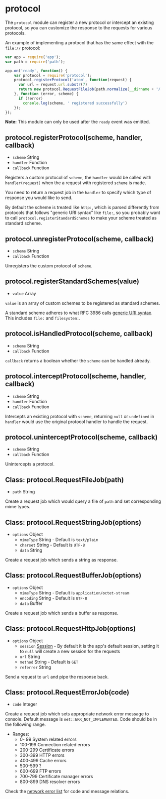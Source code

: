 # protocol

The `protocol` module can register a new protocol or intercept an existing
protocol, so you can customize the response to the requests for various protocols.

An example of implementing a protocol that has the same effect with the
`file://` protocol:

```javascript
var app = require('app');
var path = require('path');

app.on('ready', function() {
    var protocol = require('protocol');
    protocol.registerProtocol('atom', function(request) {
      var url = request.url.substr(7)
      return new protocol.RequestFileJob(path.normalize(__dirname + '/' + url));
    }, function (error, scheme) {
      if (!error)
        console.log(scheme, ' registered successfully')
    });
});
```

**Note:** This module can only be used after the `ready` event
was emitted.

## protocol.registerProtocol(scheme, handler, callback)

* `scheme` String
* `handler` Function
* `callback` Function

Registers a custom protocol of `scheme`, the `handler` would be called with
`handler(request)` when the a request with registered `scheme` is made.

You need to return a request job in the `handler` to specify which type of
response you would like to send.

By default the scheme is treated like `http:`, which is parsed differently
from protocols that follows "generic URI syntax" like `file:`, so you probably
want to call `protocol.registerStandardSchemes` to make your scheme treated as
standard scheme.

## protocol.unregisterProtocol(scheme, callback)

* `scheme` String
* `callback` Function

Unregisters the custom protocol of `scheme`.

## protocol.registerStandardSchemes(value)

* `value` Array

`value` is an array of custom schemes to be registered as standard schemes.

A standard scheme adheres to what RFC 3986 calls
[generic URI syntax](https://tools.ietf.org/html/rfc3986#section-3). This
includes `file:` and `filesystem:`.

## protocol.isHandledProtocol(scheme, callback)

* `scheme` String
* `callback` Function

`callback` returns a boolean whether the `scheme` can be handled already.

## protocol.interceptProtocol(scheme, handler, callback)

* `scheme` String
* `handler` Function
* `callback` Function

Intercepts an existing protocol with `scheme`, returning `null` or `undefined`
in `handler` would use the original protocol handler to handle the request.

## protocol.uninterceptProtocol(scheme, callback)

* `scheme` String
* `callback` Function

Unintercepts a protocol.

## Class: protocol.RequestFileJob(path)

* `path` String

Create a request job which would query a file of `path` and set corresponding
mime types.

## Class: protocol.RequestStringJob(options)

* `options` Object
  * `mimeType` String - Default is `text/plain`
  * `charset` String - Default is `UTF-8`
  * `data` String

Create a request job which sends a string as response.

## Class: protocol.RequestBufferJob(options)

* `options` Object
  * `mimeType` String - Default is `application/octet-stream`
  * `encoding` String - Default is `UTF-8`
  * `data` Buffer

Create a request job which sends a buffer as response.

## Class: protocol.RequestHttpJob(options)

* `options` Object
  * `session` [Session](browser-window.md#class-session) - By default it is
    the app's default session, setting it to `null` will create a new session
    for the requests
  * `url` String
  * `method` String - Default is `GET`
  * `referrer` String

Send a request to `url` and pipe the response back.

## Class: protocol.RequestErrorJob(code)

* `code` Integer

Create a request job which sets appropriate network error message to console.
Default message is `net::ERR_NOT_IMPLEMENTED`. Code should be in the following
range.

* Ranges:
  * 0- 99 System related errors
  * 100-199 Connection related errors
  * 200-299 Certificate errors
  * 300-399 HTTP errors
  * 400-499 Cache errors
  * 500-599 ?
  * 600-699 FTP errors
  * 700-799 Certificate manager errors
  * 800-899 DNS resolver errors

Check the [network error list](https://code.google.com/p/chromium/codesearch#chromium/src/net/base/net_error_list.h) for code and message relations.

